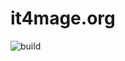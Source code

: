 # it4mage.org

![build](https://circleci.com/gh/it4mage/it4mage.org.svg?style=shield&circle-token=f430be21118b61e27f60c3ce0c6c46cccf555b9e)